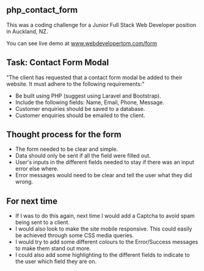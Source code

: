 ## php_contact_form

This was a coding challenge for a Junior Full Stack Web Developer position in Auckland, NZ.

You can see live demo at www.webdevelopertom.com/form

## Task: Contact Form Modal

"The client has requested that a contact form modal be added to their website. It must adhere to the following requirements:"
* Be built using PHP (suggest using Laravel and Bootstrap).
* Include the following fields: Name, Email, Phone, Message.
* Customer enquiries should be saved to a database.
* Customer enquiries should be emailed to the client.

## Thought process for the form

* The form needed to be clear and simple.
* Data should only be sent if all the field were filled out.
* User's inputs in the different fields needed to stay if there was an input error else where.
* Error messages would need to be clear and tell the user what they did wrong.

## For next time
* If I was to do this again, next time I would add a Captcha to avoid spam being sent to a client.
* I would also look to make the site mobile responsive. This could easily be achieved through some CSS media queries.
* I would try to add some different colours to the Error/Success messages to make them stand out more.
* I could also add some highlighting to the different fields to indicate to the user which field they are on.  
